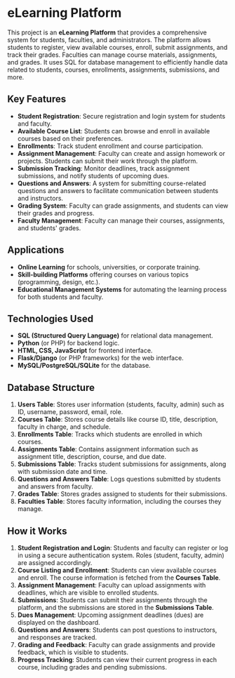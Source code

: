 # eLearning Platform

This project is an **eLearning Platform** that provides a comprehensive system for students, faculties, and administrators. The platform allows students to register, view available courses, enroll, submit assignments, and track their grades. Faculties can manage course materials, assignments, and grades. It uses SQL for database management to efficiently handle data related to students, courses, enrollments, assignments, submissions, and more.

## Key Features
- **Student Registration**: Secure registration and login system for students and faculty.
- **Available Course List**: Students can browse and enroll in available courses based on their preferences.
- **Enrollments**: Track student enrollment and course participation.
- **Assignment Management**: Faculty can create and assign homework or projects. Students can submit their work through the platform.
- **Submission Tracking**: Monitor deadlines, track assignment submissions, and notify students of upcoming dues.
- **Questions and Answers**: A system for submitting course-related questions and answers to facilitate communication between students and instructors.
- **Grading System**: Faculty can grade assignments, and students can view their grades and progress.
- **Faculty Management**: Faculty can manage their courses, assignments, and students' grades.
  
## Applications
- **Online Learning** for schools, universities, or corporate training.
- **Skill-building Platforms** offering courses on various topics (programming, design, etc.).
- **Educational Management Systems** for automating the learning process for both students and faculty.

## Technologies Used
- **SQL (Structured Query Language)** for relational data management.
- **Python** (or PHP) for backend logic.
- **HTML, CSS, JavaScript** for frontend interface.
- **Flask/Django** (or PHP frameworks) for the web interface.
- **MySQL/PostgreSQL/SQLite** for the database.
  
## Database Structure
1. **Users Table**: Stores user information (students, faculty, admin) such as ID, username, password, email, role.
2. **Courses Table**: Stores course details like course ID, title, description, faculty in charge, and schedule.
3. **Enrollments Table**: Tracks which students are enrolled in which courses.
4. **Assignments Table**: Contains assignment information such as assignment title, description, course, and due date.
5. **Submissions Table**: Tracks student submissions for assignments, along with submission date and time.
6. **Questions and Answers Table**: Logs questions submitted by students and answers from faculty.
7. **Grades Table**: Stores grades assigned to students for their submissions.
8. **Faculties Table**: Stores faculty information, including the courses they manage.

## How it Works
1. **Student Registration and Login**: Students and faculty can register or log in using a secure authentication system. Roles (student, faculty, admin) are assigned accordingly.
2. **Course Listing and Enrollment**: Students can view available courses and enroll. The course information is fetched from the **Courses Table**.
3. **Assignment Management**: Faculty can upload assignments with deadlines, which are visible to enrolled students.
4. **Submissions**: Students can submit their assignments through the platform, and the submissions are stored in the **Submissions Table**.
5. **Dues Management**: Upcoming assignment deadlines (dues) are displayed on the dashboard.
6. **Questions and Answers**: Students can post questions to instructors, and responses are tracked.
7. **Grading and Feedback**: Faculty can grade assignments and provide feedback, which is visible to students.
8. **Progress Tracking**: Students can view their current progress in each course, including grades and pending submissions.
   


